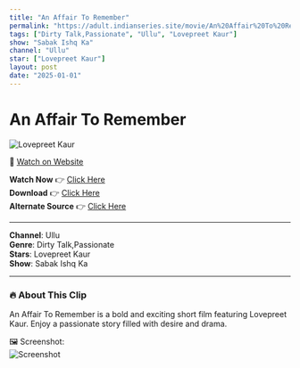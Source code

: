 ```yaml
---
title: "An Affair To Remember"
permalink: "https://adult.indianseries.site/movie/An%20Affair%20To%20Remember"
tags: ["Dirty Talk,Passionate", "Ullu", "Lovepreet Kaur"]
show: "Sabak Ishq Ka"
channel: "Ullu"
star: ["Lovepreet Kaur"]
layout: post
date: "2025-01-01"
---
```


# An Affair To Remember

![Lovepreet Kaur](https://shorts.desisins.com/wp-content/uploads/2024/11/An-Affair-To-Remember-LovePreetKaur-Ullu-Sabak-Ishq-Ka-DesiSins.com_.jpg)

🔗 [Watch on Website](https://adult.indianseries.site/movie/An%20Affair%20To%20Remember)

**Watch Now** 👉 [Click Here](https://adult.indianseries.site/movie/An%20Affair%20To%20Remember)  
**Download** 👉 [Click Here](https://adult.indianseries.site/movie/An%20Affair%20To%20Remember)  
**Alternate Source** 👉 [Click Here](https://adult.indianseries.site/movie/An%20Affair%20To%20Remember)

---

**Channel**: Ullu  
**Genre**: Dirty Talk,Passionate  
**Stars**: Lovepreet Kaur  
**Show**: Sabak Ishq Ka

---

### 🔥 About This Clip

An Affair To Remember is a bold and exciting short film featuring Lovepreet Kaur. Enjoy a passionate story filled with desire and drama.
 
🖼️ Screenshot:  
![Screenshot](https://shorts.desisins.com/wp-content/uploads/2024/11/An-Affair-To-Remember-LovePreetKaur-Ullu-Sabak-Ishq-Ka-DesiSins.com_.jpg)
